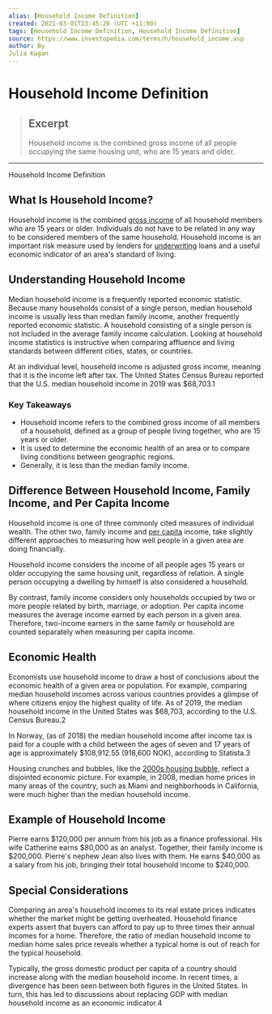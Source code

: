 ```yaml
---
alias: [Household Income Definition]
created: 2021-03-01T13:45:26 (UTC +11:00)
tags: [Household Income Definition, Household Income Definition]
source: https://www.investopedia.com/terms/h/household_income.asp
author: By
Julia Kagan
---
```


# Household Income Definition

> ## Excerpt
> Household income is the combined gross income of all people occupying the same housing unit, who are 15 years and older.

---

Household Income Definition
## What Is Household Income?

Household income is the combined [gross income](https://www.investopedia.com/terms/g/grossincome.asp) of all household members who are 15 years or older. Individuals do not have to be related in any way to be considered members of the same household. Household income is an important risk measure used by lenders for [underwriting](https://www.investopedia.com/terms/u/underwriting.asp) loans and a useful economic indicator of an area's standard of living.

## Understanding Household Income

Median household income is a frequently reported economic statistic. Because many households consist of a single person, median household income is usually less than median family income, another frequently reported economic statistic. A household consisting of a single person is not included in the average family income calculation. Looking at household income statistics is instructive when comparing affluence and living standards between different cities, states, or countries.

At an individual level, household income is adjusted gross income, meaning that it is the income left after tax. The United States Census Bureau reported that the U.S. median household income in 2019 was $68,703.1

### Key Takeaways

-   Household income refers to the combined gross income of all members of a household, defined as a group of people living together, who are 15 years or older.
-   It is used to determine the economic health of an area or to compare living conditions between geographic regions.
-   Generally, it is less than the median family income.

## Difference Between Household Income, Family Income, and Per Capita Income

Household income is one of three commonly cited measures of individual wealth. The other two, family income and [per capita](https://www.investopedia.com/terms/p/percapita.asp) income, take slightly different approaches to measuring how well people in a given area are doing financially.

Household income considers the income of all people ages 15 years or older occupying the same housing unit, regardless of relation. A single person occupying a dwelling by himself is also considered a household.

By contrast, family income considers only households occupied by two or more people related by birth, marriage, or adoption. Per capita income measures the average income earned by each person in a given area. Therefore, two-income earners in the same family or household are counted separately when measuring per capita income.

## Economic Health

Economists use household income to draw a host of conclusions about the economic health of a given area or population. For example, comparing median household incomes across various countries provides a glimpse of where citizens enjoy the highest quality of life. As of 2019, the median household income in the United States was $68,703, according to the U.S. Census Bureau.2

In Norway, (as of 2018) the median household income after income tax is paid for a couple with a child between the ages of seven and 17 years of age is approximately $108,912.55 (918,600 NOK), according to Statista.3

Housing crunches and bubbles, like the [2000s housing bubble,](https://www.investopedia.com/ask/answers/100314/when-did-real-estate-bubble-burst.asp) reflect a disjointed economic picture. For example, in 2008, median home prices in many areas of the country, such as Miami and neighborhoods in California, were much higher than the median household income.

## Example of Household Income

Pierre earns $120,000 per annum from his job as a finance professional. His wife Catherine earns $80,000 as an analyst. Together, their family income is $200,000. Pierre's nephew Jean also lives with them. He earns $40,000 as a salary from his job, bringing their total household income to $240,000.

## Special Considerations

Comparing an area's household incomes to its real estate prices indicates whether the market might be getting overheated. Household finance experts assert that buyers can afford to pay up to three times their annual incomes for a home. Therefore, the ratio of median household income to median home sales price reveals whether a typical home is out of reach for the typical household.

Typically, the gross domestic product per capita of a country should increase along with the median household income. In recent times, a divergence has been seen between both figures in the United States. In turn, this has led to discussions about replacing GDP with median household income as an economic indicator.4
